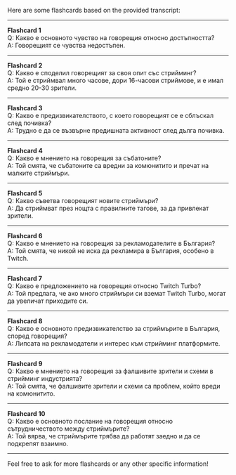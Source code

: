 Here are some flashcards based on the provided transcript:

---

**Flashcard 1**  
Q: Какво е основното чувство на говорещия относно достъпността?  
A: Говорещият се чувства недостъпен.

---

**Flashcard 2**  
Q: Какво е споделил говорещият за своя опит със стрийминг?  
A: Той е стриймвал много часове, дори 16-часови стриймове, и е имал средно 20-30 зрители.

---

**Flashcard 3**  
Q: Какво е предизвикателството, с което говорещият се е сблъскал след почивка?  
A: Трудно е да се възвърне предишната активност след дълга почивка.

---

**Flashcard 4**  
Q: Какво е мнението на говорещия за събатоните?  
A: Той смята, че събатоните са вредни за комюнитито и пречат на малките стриймъри.

---

**Flashcard 5**  
Q: Какво съветва говорещият новите стриймъри?  
A: Да стриймват през нощта с правилните тагове, за да привлекат зрители.

---

**Flashcard 6**  
Q: Какво е мнението на говорещия за рекламодателите в България?  
A: Той смята, че никой не иска да рекламира в България, особено в Twitch.

---

**Flashcard 7**  
Q: Какво е предложението на говорещия относно Twitch Turbo?  
A: Той предлага, че ако много стриймъри си вземат Twitch Turbo, могат да увеличат приходите си.

---

**Flashcard 8**  
Q: Какво е основното предизвикателство за стриймърите в България, според говорещия?  
A: Липсата на рекламодатели и интерес към стрийминг платформите.

---

**Flashcard 9**  
Q: Какво е мнението на говорещия за фалшивите зрители и схеми в стрийминг индустрията?  
A: Той смята, че фалшивите зрители и схеми са проблем, който вреди на комюнитито.

---

**Flashcard 10**  
Q: Какво е основното послание на говорещия относно сътрудничеството между стриймърите?  
A: Той вярва, че стриймърите трябва да работят заедно и да се подкрепят взаимно.

---

Feel free to ask for more flashcards or any other specific information!